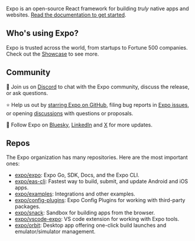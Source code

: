 Expo is an open-source React framework for building _truly_ native apps and websites. [Read the documentation to get started](https://docs.expo.dev/).

## Who's using Expo?

Expo is trusted across the world, from startups to Fortune 500 companies. Check out the [Showcase](https://expo.dev/customers) to see more.

## Community

💬 Join us on [Discord](https://chat.expo.dev/) to chat with the Expo community, discuss the release, or ask questions.

⭐️ Help us out by [starring Expo on GitHub](https://github.com/expo/expo), filing bug reports in [Expo issues](https://github.com/expo/expo/issues), or opening [discussions](https://github.com/expo/expo/discussions) with questions or proposals.

👥 Follow Expo on [Bluesky](https://bsky.app/profile/expo.dev), [LinkedIn](https://www.linkedin.com/company/expo-dev/) and [X](https://x.com/expo) for more updates.

## Repos

The Expo organization has many repositories. Here are the most important ones:

<!--
This is a list of packages we want users to contribute to and interact with.

Repos like expo/fyi, for example, aren't super useful out of context.
-->

- [expo/expo](https://github.com/expo/expo): Expo Go, SDK, Docs, and the Expo CLI.
- [expo/eas-cli](https://github.com/expo/eas-cli): Fastest way to build, submit, and update Android and iOS apps.
- [expo/examples](https://github.com/expo/examples): Integrations and other examples.
- [expo/config-plugins](https://github.com/expo/config-plugins): Expo Config Plugins for working with third-party packages.
- [expo/snack](https://github.com/expo/snack): Sandbox for building apps from the browser.
- [expo/vscode-expo](https://github.com/expo/vscode-expo): VS code extension for working with Expo tools.
- [expo/orbit](https://github.com/expo/orbit): Desktop app offering one-click build launches and emulator/simulator management.
